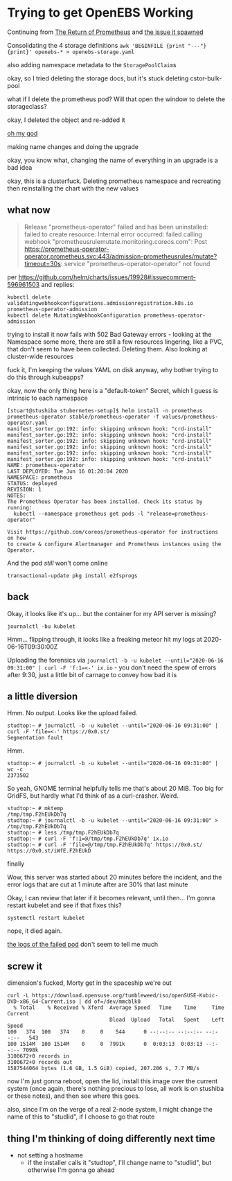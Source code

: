 # Trying to get OpenEBS Working

Continuing from [The Return of Prometheus](adfw5-f3v1p-wraf8-zkarh-k9vwq) and [the issue it spawned](https://github.com/openebs/openebs/issues/3064)

Consolidating the 4 storage definitions `awk 'BEGINFILE {print "---"}{print}' openebs-* > openebs-storage.yaml`

also adding namespace metadata to the `StoragePoolClaim`s

okay, so I tried deleting the storage docs, but it's stuck deleting cstor-bulk-pool

what if I delete the prometheus pod? Will that open the window to delete the storageclass?

okay, I deleted the object and re-added it

[oh my god](https://github.com/openebs/openebs/issues/3064#issuecomment-644500493)

making name changes and doing the upgrade

okay, you know what, changing the name of everything in an upgrade is a bad idea

okay, this is a clusterfuck. Deleting prometheus namespace and recreating then reinstalling the chart with the new values

## what now

> Release "prometheus-operator" failed and has been uninstalled: failed to create resource: Internal error occurred: failed calling webhook "prometheusrulemutate.monitoring.coreos.com": Post https://prometheus-operator-operator.prometheus.svc:443/admission-prometheusrules/mutate?timeout=30s: service "prometheus-operator-operator" not found

per https://github.com/helm/charts/issues/19928#issuecomment-596961503 and replies:

```
kubectl delete validatingwebhookconfigurations.admissionregistration.k8s.io prometheus-operator-admission
kubectl delete MutatingWebhookConfiguration prometheus-operator-admission
```

trying to install it now fails with 502 Bad Gateway errors - looking at the Namespace some more, there are still a few resources lingering, like a PVC, that don't seem to have been collected. Deleting them. Also looking at cluster-wide resources

fuck it, I'm keeping the values YAML on disk anyway, why bother trying to do this through kubeapps?

okay, now the only thing here is a "default-token" Secret, which I guess is intrinsic to each namespace

```
[stuart@stushiba stubernetes-setup]$ helm install -n prometheus prometheus-operator stable/prometheus-operator -f values/prometheus-operator.yaml
manifest_sorter.go:192: info: skipping unknown hook: "crd-install"
manifest_sorter.go:192: info: skipping unknown hook: "crd-install"
manifest_sorter.go:192: info: skipping unknown hook: "crd-install"
manifest_sorter.go:192: info: skipping unknown hook: "crd-install"
manifest_sorter.go:192: info: skipping unknown hook: "crd-install"
manifest_sorter.go:192: info: skipping unknown hook: "crd-install"
NAME: prometheus-operator
LAST DEPLOYED: Tue Jun 16 01:20:04 2020
NAMESPACE: prometheus
STATUS: deployed
REVISION: 1
NOTES:
The Prometheus Operator has been installed. Check its status by running:
  kubectl --namespace prometheus get pods -l "release=prometheus-operator"

Visit https://github.com/coreos/prometheus-operator for instructions on how
to create & configure Alertmanager and Prometheus instances using the Operator.
```

And the pod *still* won't come online

`transactional-update pkg install e2fsprogs`

## back

Okay, it looks like it's up... but the container for my API server is missing?

`journalctl -bu kubelet`

Hmm... flipping through, it looks like a freaking meteor hit my logs at 2020-06-16T09:30:00Z

Uploading the forensics via `journalctl -b -u kubelet --until="2020-06-16 09:31:00" | curl -F 'f:1=<-' ix.io` - you don't need the spew of errors after 9:30, just a little bit of carnage to convey how bad it is

## a little diversion

Hmm. No output. Looks like the upload failed.

```
studtop:~ # journalctl -b -u kubelet --until="2020-06-16 09:31:00" | curl -F 'file=<-' https://0x0.st/
Segmentation fault
```

Hmm.

```
studtop:~ # journalctl -b -u kubelet --until="2020-06-16 09:31:00" | wc -c
2373502
```

So yeah, GNOME terminal helpfully tells me that's about 20 MiB. Too big for GridFS, but hardly what I'd think of as a curl-crasher. Weird.

```
studtop:~ # mktemp
/tmp/tmp.F2hEUkDb7q
studtop:~ # journalctl -b -u kubelet --until="2020-06-16 09:31:00" > /tmp/tmp.F2hEUkDb7q
studtop:~ # less /tmp/tmp.F2hEUkDb7q
studtop:~ # curl -F 'f:1=@/tmp/tmp.F2hEUkDb7q' ix.io
studtop:~ # curl -F 'file=@/tmp/tmp.F2hEUkDb7q' https://0x0.st/
https://0x0.st/iWfE.F2hEUkD
```

finally

Wow, this server was started about 20 minutes before the incident, and the error logs that are cut at 1 minute after are 30% that last minute

Okay, I can review that later if it becomes relevant, until then... I'm gonna restart kubelet and see if that fixes this?

`systemctl restart kubelet`

nope, it died again.

[the logs of the failed pod](https://gist.github.com/stuartpb/4d4a0a0351ef4a538d4221bd156de88f) don't seem to tell me much

## screw it

dimension's fucked, Morty get in the spaceship we're out

```
curl -L https://download.opensuse.org/tumbleweed/iso/openSUSE-Kubic-DVD-x86_64-Current.iso | dd of=/dev/mmcblk0
  % Total    % Received % Xferd  Average Speed   Time    Time     Time  Current
                                 Dload  Upload   Total   Spent    Left  Speed
100   374  100   374    0     0    544      0 --:--:-- --:--:-- --:--:--   543
100 1514M  100 1514M    0     0  7991k      0  0:03:13  0:03:13 --:--:-- 7098k
3100672+0 records in
3100672+0 records out
1587544064 bytes (1.6 GB, 1.5 GiB) copied, 207.206 s, 7.7 MB/s
```

now I'm just gonna reboot, open the lid, install this image over the current system (once again, there's nothing precious to lose, all work is on stushiba or these notes), and then see where this goes.

also, since I'm on the verge of a real 2-node system, I might change the name of this to "studlid", if I choose to go that route

## thing I'm thinking of doing differently next time

- not setting a hostname
  - if the installer calls it "studtop", I'll change name to "studlid", but otherwise I'm gonna go ahead
